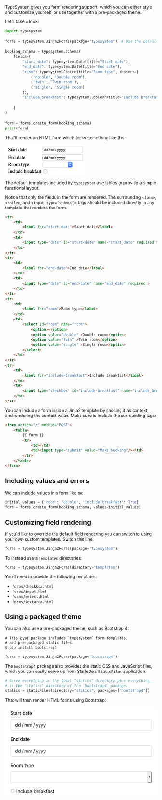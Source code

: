 TypeSystem gives you form rendering support, which you can either style and
customize yourself, or use together with a pre-packaged theme.

Let's take a look:

```python
import typesystem

forms = typesystem.Jinja2Forms(package="typesystem")  # Use the default templates.

booking_schema = typesystem.Schema(
    fields={
        "start_date": typesystem.Date(title="Start date"),
        "end_date": typesystem.Date(title="End date"),
        "room": typesystem.Choice(title="Room type", choices=[
            ('double', 'Double room'),
            ('twin', 'Twin room'),
            ('single', 'Single room')
        ]),
        "include_breakfast": typesystem.Boolean(title="Include breakfast", default=False),

    }
)

form = forms.create_form(booking_schema)
print(form)
```

That'll render an HTML form which looks something like this:

![Default form rendering](img/form_default_rendering.png)

The default templates included by `typesystem` use tables to provide a simple
functional layout.

Notice that only the fields in the form are rendered. The surrounding `<form>`, `<table>`, and `<input type="submit">` tags should be included directly in any template that renders the form.

```html
<tr>
    <td>
        <label for="start-date">Start date</label>
    </td>
    <td>
        <input type="date" id="start-date" name="start_date" required >
    </td>
</tr>
<tr>
    <td>
        <label for="end-date">End date</label>
    </td>
    <td>
        <input type="date" id="end-date" name="end_date" required >
    </td>
</tr>
<tr>
    <td>
        <label for="room">Room type</label>
    </td>
    <td>
        <select id="room" name="room">
            <option></option>
            <option value="double" >Double room</option>
            <option value="twin" >Twin room</option>
            <option value="single" >Single room</option>
        </select>
    </td>
</tr>
<tr>
    <td>
        <label for="include-breakfast">Include breakfast</label>
    </td>
    <td>
        <input type="checkbox" id="include-breakfast" name="include_breakfast" value="true" >
    </td>
</tr>
```

You can include a form inside a Jinja2 template by passing it as context,
and rendering the context value. Make sure to include the surrounding tags:

```html
<form action="/" method="POST">
    <table>
        {{ form }}
        <tr>
            <td></td>
            <td><input type="submit" value="Make booking"/></td>
        </tr>
    </table>
</form>
```

## Including values and errors

We can include values in a form like so:

```python
initial_values = {'room': 'double', 'include_breakfast': True}
form = forms.create_form(booking_schema, values=initial_values)
```

## Customizing field rendering

If you'd like to override the default field rendering you can switch to
using your own custom templates. Switch this line:

```python
forms = typesystem.Jinja2Forms(package="typesystem")
```

To instead use a `templates` directories:

```python
forms = typesystem.Jinja2Forms(directory="templates")
```

You'll need to provide the following templates:

* `forms/checkbox.html`
* `forms/input.html`
* `forms/select.html`
* `forms/textarea.html`

## Using a packaged theme

You can also use a pre-packaged theme, such as Bootstrap 4:

```shell
# This pypi package includes `typesystem` form templates,
# and pre-packaged static files.
$ pip install bootstrap4
```

```python
forms = typesystem.Jinja2Forms(package="bootstrap4")
```

The `bootstrap4` package also provides the static CSS and JavaScript files,
which you can easily serve up from Starlette's `StaticFiles` application:

```python
# Serve everything in the local "statics" directory plus everything
# in the "statics" directory of the `bootstrap4` package.
statics = StaticFiles(directory="statics", packages=["bootstrap4"])
```

That will then render HTML forms using Bootstrap:

![Bootstrap form rendering](img/form_boostrap_rendering.png)
